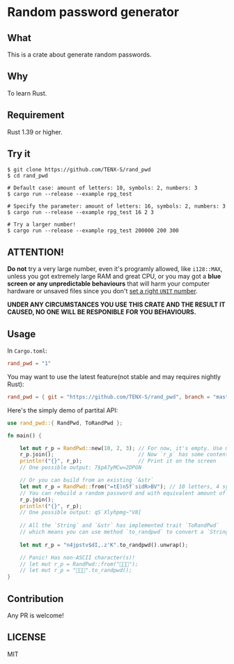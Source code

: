 # Random password generator




## What

This is a crate about generate random passwords.


## Why

To learn Rust.


## Requirement

Rust 1.39 or higher.


## Try it

```shell script
$ git clone https://github.com/TENX-S/rand_pwd
$ cd rand_pwd

# Default case: amount of letters: 10, symbols: 2, numbers: 3
$ cargo run --release --example rpg_test

# Specify the parameter: amount of letters: 16, symbols: 2, numbers: 3
$ cargo run --release --example rpg_test 16 2 3

# Try a larger number!
$ cargo run --release --example rpg_test 200000 200 300
```


## ATTENTION!

**Do not** try a very large number, even it's programly allowed, like `i128::MAX`, 
unless you got extremely large RAM and great CPU, 
or you may got a **blue screen or any unpredictable behaviours** that will harm your computer hardware or unsaved files since you don't [set a right `UNIT` number](https://docs.rs/rand_pwd/1.0.2/rand_pwd/).

**UNDER ANY CIRCUMSTANCES YOU USE THIS CRATE AND THE RESULT IT CAUSED, NO ONE WILL BE RESPONIBLE FOR YOU BEHAVIOURS.**

## Usage

In `Cargo.toml`:
```toml
rand_pwd = "1"
```

You may want to use the latest feature(not stable and may requires nightly Rust):
```toml
rand_pwd = { git = "https://github.com/TENX-S/rand_pwd", branch = "master" }
```

Here's the simply demo of partital API:
```rust
use rand_pwd::{ RandPwd, ToRandPwd };

fn main() {

    let mut r_p = RandPwd::new(10, 2, 3); // For now, it's empty. Use method `join` to generate the password
    r_p.join();                           // Now `r_p` has some content, be kept in its `content` field
    println!("{}", r_p);                  // Print it on the screen
    // One possible output: 7$pA7yMCw=2DPGN

    // Or you can build from an existing `&str`
    let mut r_p = RandPwd::from("=tE)n5f`sidR>BV"); // 10 letters, 4 symbols, 1 number 
    // You can rebuild a random password and with equivalent amount of letters, symbols and numbers. Like below
    r_p.join();
    println!("{}", r_p); 
    // One possible output: qS`Xlyhpmg~"V8[
    
    // All the `String` and `&str` has implemented trait `ToRandPwd`
    // which means you can use method `to_randpwd` to convert a `String` or `&str` to `RandPwd`
    
    let mut r_p = "n4jpstv$dI,.z'K".to_randpwd().unwrap();

    // Panic! Has non-ASCII character(s)!
    // let mut r_p = RandPwd::from("🦀️🦀️🦀️"); 
    // let mut r_p = "🦀️🦀️🦀️".to_randpwd(); 
}   
```


## Contribution
Any PR is welcome!

## LICENSE
MIT
